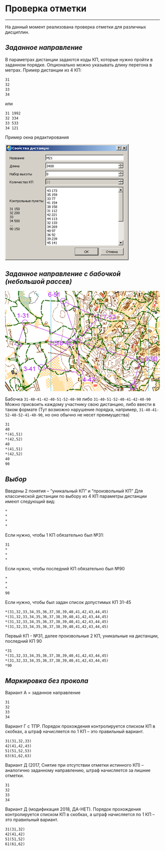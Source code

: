 # Проверка отметки

___

На данный момент реализована проверка отметки для различных дисциплин.

## ***Заданное направление***

В параметрах дистанции задаются коды КП, которые нужно пройти в заданном порядке. Опционально можно указывать длину перегона в метрах.
Пример дистанции из 4 КП:

    31
    32
    33
    34

или

    31 1992
    32 334
    33 533
    34 121
    
Пример окна редактирования

![Screenshot](img/74.png)

## ***Заданное направление с бабочкой (небольшой рассев)***

![Screenshot](img/75.png)

Бабочка `31-40-41-42-40-51-52-40-90` либо  `31-40-51-52-40-41-42-40-90`
Можно присвоить каждому участнику свою дистанцию, либо ввести в таком формате (Тут возможно нарушение порядка, например, `31-40-41-52-40-52-41-40-90`, но оно обычно не несет преимущества)

    31
    40
    *(41,51)
    *(42,52)
    40
    *(41,51)
    *(42,52)
    40
    90

## ***Выбор***

Введены 2 понятия – “уникальный КП”  и “произвольный КП”
Для классической дистанции по выбору из 4 КП параметры дистанции имеют следующий вид:

    *
    *
    *
    *

Если нужно, чтобы 1 КП обязательно был №31:

    31
    *
    *
    *

Если нужно, чтобы последний КП обязательно был №90

    *
    *
    *
    90

Если нужно, чтобы был задан список допустимых КП 31-45

    *(31,32,33,34,35,36,37,38,39,40,41,42,43,44,45)
    *(31,32,33,34,35,36,37,38,39,40,41,42,43,44,45)
    *(31,32,33,34,35,36,37,38,39,40,41,42,43,44,45)
    *(31,32,33,34,35,36,37,38,39,40,41,42,43,44,45)

Первый КП - №31, далее произвольные 2 КП, уникальные на дистанции, последний КП 90

    *31
    *(31,32,33,34,35,36,37,38,39,40,41,42,43,44,45)
    *(31,32,33,34,35,36,37,38,39,40,41,42,43,44,45)
    *90

## ***Маркировка без прокола***

Вариант  А =  заданное направление

    31
    32
    33
    34

Вариант  Г с ТПР. Порядок прохождения контролируется списком КП в скобках, а штраф начисляется по 1 КП – это правильный вариант.

    31(31,32,33)
    42(41,42,43)
    51(51,52,53)
    63(61,62,63)

Вариант  Д (2017, Снятие при отсутствии отметки истинного КП) – аналогично заданному направлению, штраф начисляется за лишние отметки.

    31
    32
    33
    34

Вариант  Д (модификация 2018, ДА-НЕТ). Порядок прохождения контролируется списком КП в скобках, а штраф начисляется по 1 КП – это правильный вариант.

    31(31,32)
    42(41,42)
    51(51,52)
    61(61,62)
